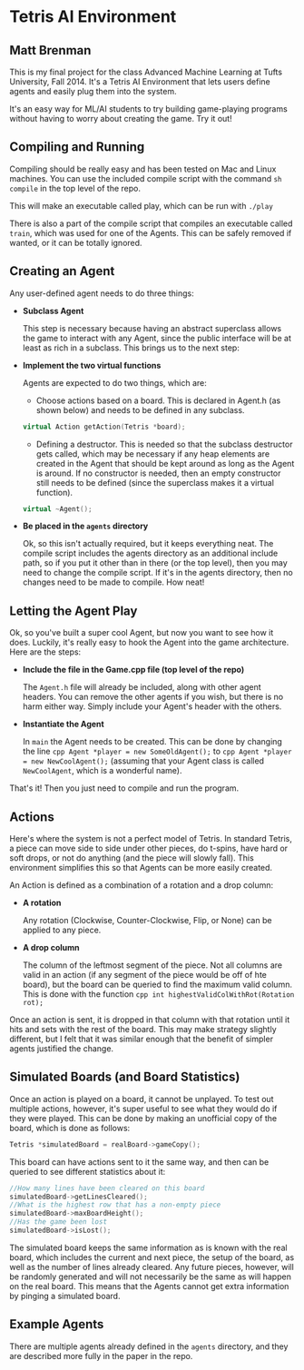# Tetris AI Environment

## Matt Brenman

This is my final project for the class Advanced Machine Learning at Tufts University, Fall 2014. It's a Tetris AI Environment that lets users define agents and easily plug them into the system. 

It's an easy way for ML/AI students to try building game-playing programs without having to worry about creating the game. Try it out!

## Compiling and Running

Compiling should be really easy and has been tested on Mac and Linux machines. You can use the included compile script with the command `sh compile` in the top level of the repo.

This will make an executable called play, which can be run with `./play`

There is also a part of the compile script that compiles an executable called `train`, which was used for one of the Agents. This can be safely removed if wanted, or it can be totally ignored.

## Creating an Agent
Any user-defined agent needs to do three things:
 
- **Subclass Agent**
	
	This step is necessary because having an abstract superclass allows the game to interact with any Agent, since the public interface will be at least as rich in a subclass. This brings us to the next step:

- **Implement the two virtual functions**
 
	Agents are expected to do two things, which are:

	* Choose actions based on a board. This is declared in Agent.h (as shown below) and needs to be defined in any subclass.  
	```cpp
	virtual Action getAction(Tetris *board);
	```


	* Defining a destructor. This is needed so that the subclass destructor gets called, which may be necessary if any heap elements are created in the Agent that should be kept around as long as the Agent is around. If no constructor is needed, then an empty constructor still needs to be defined (since the superclass makes it a virtual function).  
	```cpp
	virtual ~Agent();
	```

- **Be placed in the `agents` directory**

	Ok, so this isn't actually required, but it keeps everything neat. The compile script includes the agents directory as an additional include path, so if you put it other than in there (or the top level), then you may need to change the compile script. If it's in the agents directory, then no changes need to be made to compile. How neat!

## Letting the Agent Play

Ok, so you've built a super cool Agent, but now you want to see how it does. Luckily, it's really easy to hook the Agent into the game architecture. Here are the steps:

- **Include the file in the Game.cpp file (top level of the repo)**

	The `Agent.h` file will already be included, along with other agent headers. You can remove the other agents if you wish, but there is no harm either way. Simply include your Agent's header with the others.

- **Instantiate the Agent**

	In `main` the Agent needs to be created. This can be done by changing the line ```cpp Agent *player = new SomeOldAgent();``` to ```cpp Agent *player = new NewCoolAgent();``` (assuming that your Agent class is called `NewCoolAgent`, which is a wonderful name).

That's it! Then you just need to compile and run the program.

## Actions

Here's where the system is not a perfect model of Tetris. In standard Tetris, a piece can move side to side under other pieces, do t-spins, have hard or soft drops, or not do anything (and the piece will slowly fall). This environment simplifies this so that Agents can be more easily created.

An Action is defined as a combination of a rotation and a drop column: 

- **A rotation**
	
	Any rotation (Clockwise, Counter-Clockwise, Flip, or None) can be applied to any piece.

- **A drop column**

	The column of the leftmost segment of the piece. Not all columns are valid in an action (if any segment of the piece would be off of hte board), but the board can be queried to find the maximum valid column. This is done with the function ```cpp int highestValidColWithRot(Rotation rot);```

Once an action is sent, it is dropped in that column with that rotation until it hits and sets with the rest of the board. This may make strategy slightly different, but I felt that it was similar enough that the benefit of simpler agents justified the change.

## Simulated Boards (and Board Statistics)

Once an action is played on a board, it cannot be unplayed. To test out multiple actions, however, it's super useful to see what they would do if they were played. This can be done by making an unofficial copy of the board, which is done as follows:

```cpp
Tetris *simulatedBoard = realBoard->gameCopy();
```

This board can have actions sent to it the same way, and then can be queried to see different statistics about it:

```cpp
//How many lines have been cleared on this board
simulatedBoard->getLinesCleared();
//What is the highest row that has a non-empty piece
simulatedBoard->maxBoardHeight();
//Has the game been lost
simulatedBoard->isLost();
```

The simulated board keeps the same information as is known with the real board, which includes the current and next piece, the setup of the board, as well as the number of lines already cleared. Any future pieces, however, will be randomly generated and will not necessarily be the same as will happen on the real board. This means that the Agents cannot get extra information by pinging a simulated board.

## Example Agents

There are multiple agents already defined in the `agents` directory, and they are described more fully in the paper in the repo.
